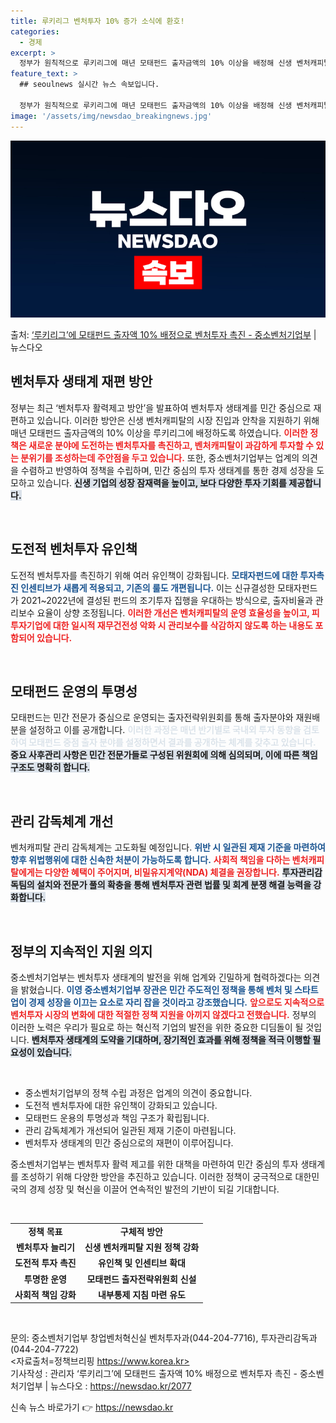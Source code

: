 ```yaml
---
title: 루키리그 벤처투자 10% 증가 소식에 환호!
categories:
  - 경제
excerpt: >
  정부가 원칙적으로 루키리그에 매년 모태펀드 출자금액의 10% 이상을 배정해 신생 벤처캐피탈의 시장 진입과 안…
feature_text: >
  ## seoulnews 실시간 뉴스 속보입니다.

  정부가 원칙적으로 루키리그에 매년 모태펀드 출자금액의 10% 이상을 배정해 신생 벤처캐피탈의 시장 진입과 안…
image: '/assets/img/newsdao_breakingnews.jpg'
---
```


![뉴스다오 속보](/assets/img/newsdao_breakingnews.jpg)

<p>출처: <a href="https://newsdao.kr/2077" rel="dofollow">‘루키리그’에 모태펀드 출자액 10% 배정으로 벤처투자 촉진 - 중소벤처기업부</a> | 뉴스다오</p>

<h2 data-ke-size="size26">벤처투자 생태계 재편 방안</h2>

<p data-ke-size="size16"></p> 
정부는 최근 ‘벤처투자 활력제고 방안’을 발표하여 벤처투자 생태계를 민간 중심으로 재편하고 있습니다. 이러한 방안은 신생 벤처캐피탈의 시장 진입과 안착을 지원하기 위해 매년 모태펀드 출자금액의 10% 이상을 루키리그에 배정하도록 하였습니다. <b><span style="color: #ee2323;">이러한 정책은 새로운 분야에 도전하는 벤처투자를 촉진하고, 벤처캐피탈이 과감하게 투자할 수 있는 분위기를 조성하는데 주안점을 두고 있습니다.</span></b> 또한, 중소벤처기업부는 업계의 의견을 수렴하고 반영하여 정책을 수립하며, 민간 중심의 투자 생태계를 통한 경제 성장을 도모하고 있습니다. <b><span style="background-color: #21538527;">신생 기업의 성장 잠재력을 높이고, 보다 다양한 투자 기회를 제공합니다.</span></b>

<p data-ke-size="size16">&nbsp;</p>

<h2 data-ke-size="size26">도전적 벤처투자 유인책</h2>

<p data-ke-size="size16"></p>
도전적 벤처투자를 촉진하기 위해 여러 유인책이 강화됩니다. <b><span style="color: #1a5490;">모태자펀드에 대한 투자촉진 인센티브가 새롭게 적용되고, 기존의 룰도 개편됩니다.</span></b> 이는 신규결성한 모태자펀드가 2021~2022년에 결성된 펀드의 조기투자 집행을 우대하는 방식으로, 출자비율과 관리보수 요율이 상향 조정됩니다. <b><span style="color: #ee2323;">이러한 개선은 벤처캐피탈의 운영 효율성을 높이고, 피투자기업에 대한 일시적 재무건전성 악화 시 관리보수를 삭감하지 않도록 하는 내용도 포함되어 있습니다.</span></b>

<p data-ke-size="size16">&nbsp;</p>

<h2 data-ke-size="size26">모태펀드 운영의 투명성</h2>

<p data-ke-size="size16"></p>
모태펀드는 민간 전문가 중심으로 운영되는 출자전략위원회를 통해 출자분야와 재원배분을 설정하고 이를 공개합니다. <b><span style="color: #21538527;">이러한 과정은 매년 반기별로 국내외 투자 동향을 검토하여 모태펀드 중점 출자 분야를 설정하면서 결과를 공개하는 체계를 갖추고 있습니다.</span></b> <b><span style="background-color: #21538527;">중요 사후관리 사항은 민간 전문가들로 구성된 위원회에 의해 심의되며, 이에 따른 책임 구조도 명확히 합니다.</span></b>

<p data-ke-size="size16">&nbsp;</p>

<h2 data-ke-size="size26">관리 감독체계 개선</h2>

<p data-ke-size="size16"></p>
벤처캐피탈 관리 감독체계는 고도화될 예정입니다. <b><span style="color: #1a5490;">위반 시 일관된 제재 기준을 마련하여 향후 위법행위에 대한 신속한 처분이 가능하도록 합니다.</span></b> <b><span style="color: #ee2323;">사회적 책임을 다하는 벤처캐피탈에게는 다양한 혜택이 주어지며, 비밀유지계약(NDA) 체결을 권장합니다.</span></b> <b><span style="background-color: #21538527;">투자관리감독팀의 설치와 전문가 풀의 확충을 통해 벤처투자 관련 법률 및 회계 분쟁 해결 능력을 강화합니다.</span></b>

<p data-ke-size="size16">&nbsp;</p>

<h2 data-ke-size="size26">정부의 지속적인 지원 의지</h2>

<p data-ke-size="size16"></p>
중소벤처기업부는 벤처투자 생태계의 발전을 위해 업계와 긴밀하게 협력하겠다는 의견을 밝혔습니다. <b><span style="color: #1a5490;">이영 중소벤처기업부 장관은 민간 주도적인 정책을 통해 벤처 및 스타트업이 경제 성장을 이끄는 요소로 자리 잡을 것이라고 강조했습니다.</span></b> <b><span style="color: #ee2323;">앞으로도 지속적으로 벤처투자 시장의 변화에 대한 적절한 정책 지원을 아끼지 않겠다고 전했습니다.</span></b> 정부의 이러한 노력은 우리가 필요로 하는 혁신적 기업의 발전을 위한 중요한 디딤돌이 될 것입니다. <b><span style="background-color: #21538527;">벤처투자 생태계의 도약을 기대하며, 장기적인 효과를 위해 정책을 적극 이행할 필요성이 있습니다.</span></b>

<p data-ke-size="size16">&nbsp;</p>

<ul>
    <li> 중소벤처기업부의 정책 수립 과정은 업계의 의견이 중요합니다.</li>
    <li> 도전적 벤처투자에 대한 유인책이 강화되고 있습니다.</li>
    <li> 모태펀드 운용의 투명성과 책임 구조가 확립됩니다.</li>
    <li> 관리 감독체계가 개선되어 일관된 제재 기준이 마련됩니다.</li>
    <li> 벤처투자 생태계의 민간 중심으로의 재편이 이루어집니다.</li>
</ul>

<p>중소벤처기업부는 벤처투자 활력 제고를 위한 대책을 마련하여 민간 중심의 투자 생태계를 조성하기 위해 다양한 방안을 추진하고 있습니다. 이러한 정책이 궁극적으로 대한민국의 경제 성장 및 혁신을 이끌어 연속적인 발전의 기반이 되길 기대합니다.</p>

<p data-ke-size="size16">&nbsp;</p>

<table>
    <tr>
        <td style="text-align: center; height: 17px;"><b>정책 목표</b></td>
        <td style="text-align: center; height: 17px;"><b>구체적 방안</b></td>
    </tr>
    <tr>
        <td style="text-align: center; height: 17px;"><b>벤처투자 늘리기</b></td>
        <td style="text-align: center; height: 17px;"><b>신생 벤처캐피탈 지원 정책 강화</b></td>
    </tr>
    <tr>
        <td style="text-align: center; height: 17px;"><b>도전적 투자 촉진</b></td>
        <td style="text-align: center; height: 17px;"><b>유인책 및 인센티브 확대</b></td>
    </tr>
    <tr>
        <td style="text-align: center; height: 17px;"><b>투명한 운영</b></td>
        <td style="text-align: center; height: 17px;"><b>모태펀드 출자전략위원회 신설</b></td>
    </tr>
    <tr>
        <td style="text-align: center; height: 17px;"><b>사회적 책임 강화</b></td>
        <td style="text-align: center; height: 17px;"><b>내부통제 지침 마련 유도</b></td>
    </tr>
</table>

<p data-ke-size="size16">&nbsp;</p>

문의: 중소벤처기업부 창업벤처혁신실 벤처투자과(044-204-7716), 투자관리감독과(044-204-7722)<br>
<자료출처=정책브리핑 https://www.korea.kr><br>
기사작성 : 관리자 ‘루키리그’에 모태펀드 출자액 10% 배정으로 벤처투자 촉진 - 중소벤처기업부 | 뉴스다오 : https://newsdao.kr/2077 

신속 뉴스 바로가기 👉 <a href="https://newsdao.kr" rel="dofollow">https://newsdao.kr</a>


